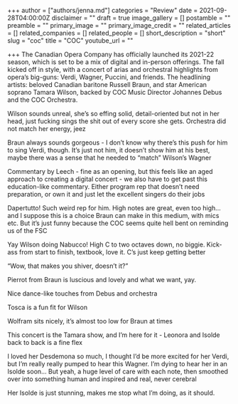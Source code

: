 +++
author = ["authors/jenna.md"]
categories = "Review"
date = 2021-09-28T04:00:00Z
disclaimer = ""
draft = true
image_gallery = []
postamble = ""
preamble = ""
primary_image = ""
primary_image_credit = ""
related_articles = []
related_companies = []
related_people = []
short_description = "short"
slug = "coc"
title = "COC"
youtube_url = ""

+++
The Canadian Opera Company has officially launched its 2021-22 season, which is set to be a mix of digital and in-person offerings. The fall kicked off in style, with a concert of arias and orchestral highlights from opera’s big-guns: Verdi, Wagner, Puccini, and friends. The headlining artists: beloved Canadian baritone Russell Braun, and star American soprano Tamara Wilson, backed by COC Music Director Johannes Debus and the COC Orchestra.

Wilson sounds unreal, she’s so effing solid, detail-oriented but not in her head, just fucking sings the shit out of every score she gets. Orchestra did not match her energy, jeez

Braun always sounds gorgeous - I don’t know why there’s this push for him to sing Verdi, though. It’s just not him, it doesn’t show him at his best, maybe there was a sense that he needed to “match” Wilson’s Wagner

Commentary by Leech - fine as an opening, but this feels like an aged approach to creating a digital concert - we also have to get past this education-like commentary. Either program rep that doesn’t need preparation, or own it and just let the excellent singers do their jobs

Dapertutto! Such weird rep for him. High notes are great, even too high… and I suppose this is a choice Braun can make in this medium, with mics etc. But it’s just funny because the COC seems quite hell bent on reminding us of the FSC

Yay Wilson doing Nabucco! High C to two octaves down, no biggie. Kick-ass from start to finish, textbook, love it. C’s just keep getting better 

“Wow, that makes you shiver, doesn’t it?”

Pierrot from Braun is luscious and lovely and what we want, yay.

Nice dance-like touches from Debus and orchestra

Tosca is a fun fit for Wilson

Wolfram sits nicely, it’s almost too low for Braun at times

This concert is the Tamara show, and I’m here for it - Leonora and Isolde back to back is a fine flex

I loved her Desdemona so much, I thought I’d be more excited for her Verdi, but I’m really really pumped to hear this Wagner. I’m dying to hear her in an Isolde soon… But yeah, a huge level of care with each note, then smoothed over into something human and inspired and real, never cerebral

Her Isolde is just stunning, makes me stop what I’m doing, as it should.